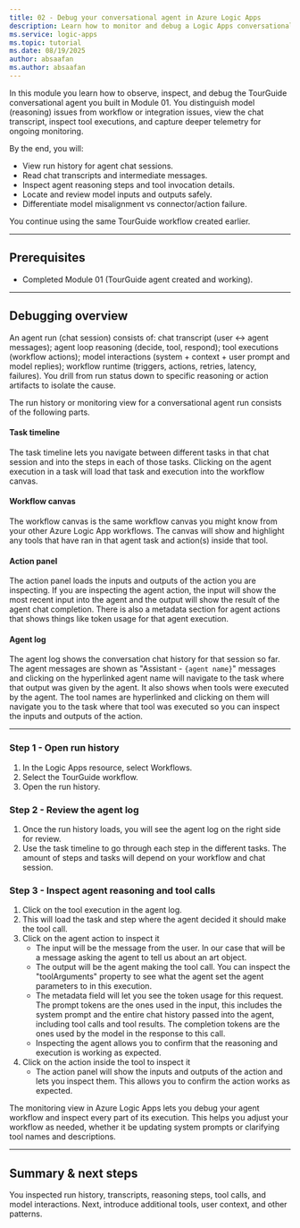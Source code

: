 ```yaml
--- 
title: 02 - Debug your conversational agent in Azure Logic Apps
description: Learn how to monitor and debug a Logic Apps conversational agent using run history, chat transcripts, tool calls, and model inputs/outputs.
ms.service: logic-apps
ms.topic: tutorial
ms.date: 08/19/2025
author: absaafan
ms.author: absaafan
---
```


In this module you learn how to observe, inspect, and debug the TourGuide conversational agent you built in Module 01. You distinguish model (reasoning) issues from workflow or integration issues, view the chat transcript, inspect tool executions, and capture deeper telemetry for ongoing monitoring.

By the end, you will:
- View run history for agent chat sessions.
- Read chat transcripts and intermediate messages.
- Inspect agent reasoning steps and tool invocation details.
- Locate and review model inputs and outputs safely.
- Differentiate model misalignment vs connector/action failure.

You continue using the same TourGuide workflow created earlier.

---

## Prerequisites
- Completed Module 01 (TourGuide agent created and working).

---

## Debugging overview
An agent run (chat session) consists of: chat transcript (user ↔ agent messages); agent loop reasoning (decide, tool, respond); tool executions (workflow actions); model interactions (system + context + user prompt and model replies); workflow runtime (triggers, actions, retries, latency, failures). You drill from run status down to specific reasoning or action artifacts to isolate the cause.

The run history or monitoring view for a conversational agent run consists of the following parts.

#### Task timeline
The task timeline lets you navigate between different tasks in that chat session and into the steps in each of those tasks. Clicking on the agent execution in a task will load that task and execution into the workflow canvas.

#### Workflow canvas
The workflow canvas is the same workflow canvas you might know from your other Azure Logic App workflows. The canvas will show and highlight any tools that have ran in that agent task and action(s) inside that tool.

#### Action panel
The action panel loads the inputs and outputs of the action you are inspecting. If you are inspecting the agent action, the input will show the most recent input into the agent and the output will show the result of the agent chat completion. There is also a metadata section for agent actions that shows things like token usage for that agent execution.

#### Agent log
The agent log shows the conversation chat history for that session so far. The agent messages are shown as "Assistant - `{agent name}`" messages and clicking on the hyperlinked agent name will navigate to the task where that output was given by the agent.
It also shows when tools were executed by the agent. The tool names are hyperlinked and clicking on them will navigate you to the task where that tool was executed so you can inspect the inputs and outputs of the action.

---

### Step 1 - Open run history
1. In the Logic Apps resource, select Workflows.
1. Select the TourGuide workflow.
1. Open the run history.

### Step 2 - Review the agent log
1. Once the run history loads, you will see the agent log on the right side for review.
1. Use the task timeline to go through each step in the different tasks. The amount of steps and tasks will depend on your workflow and chat session.

### Step 3 - Inspect agent reasoning and tool calls
1. Click on the tool execution in the agent log.
1. This will load the task and step where the agent decided it should make the tool call.
1. Click on the agent action to inspect it
    - The input will be the message from the user. In our case that will be a message asking the agent to tell us about an art object.
    - The output will be the agent making the tool call. You can inspect the "toolArguments" property to see what the agent set the agent parameters to in this execution.
    - The metadata field will let you see the token usage for this request. The prompt tokens are the ones used in the input, this includes the system prompt and the entire chat history passed into the agent, including tool calls and tool results. The completion tokens are the ones used by the model in the response to this call.
    - Inspecting the agent allows you to confirm that the reasoning and execution is working as expected.
1. Click on the action inside the tool to inspect it
    - The action panel will show the inputs and outputs of the action and lets you inspect them. This allows you to confirm the action works as expected.

The monitoring view in Azure Logic Apps lets you debug your agent workflow and inspect every part of its execution. This helps you adjust your workflow as needed, whether it be updating system prompts or clarifying tool names and descriptions.

---

## Summary & next steps
You inspected run history, transcripts, reasoning steps, tool calls, and model interactions. Next, introduce additional tools, user context, and other patterns.
